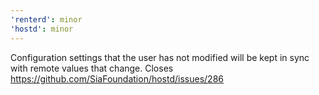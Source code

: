 ```yaml
---
'renterd': minor
'hostd': minor
---
```


Configuration settings that the user has not modified will be kept in sync with remote values that change. Closes https://github.com/SiaFoundation/hostd/issues/286
